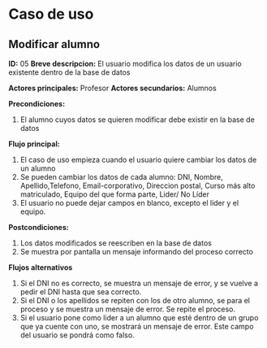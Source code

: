# Caso de uso

## Modificar alumno

**ID:** 05
**Breve descripcion:** El usuario modifica los datos de un usuario existente dentro de la base de datos

**Actores principales:** Profesor
**Actores secundarios:** Alumnos

**Precondiciones:**
1. El alumno cuyos datos se quieren modificar debe existir en la base de datos

**Flujo principal:**
1. El caso de uso empieza cuando el usuario quiere cambiar los datos de un alumno
2. Se pueden cambiar los datos de cada alumno: DNI, Nombre, Apellido,Telefono, Email-corporativo, Direccion postal, Curso más alto matriculado, Equipo del que forma parte, Lider/ No Líder
3. El usuario no puede dejar campos en blanco, excepto el lider y el equipo.

**Postcondiciones:**
1. Los datos modificados se reescriben en la base de datos
2. Se muestra por pantalla un mensaje informando del proceso correcto

**Flujos alternativos**
1. Si el DNI no es correcto, se muestra un mensaje de error, y se vuelve a pedir el DNI hasta que sea correcto.
2. Si el DNI o los apellidos se repiten con los de otro alumno, se para el proceso y se muestra un mensaje de error. Se repite el proceso.
3. Si el usuario pone como lider a un alumno que esté dentro de un grupo que ya cuente con uno, se mostrará un mensaje de error. Este campo del usuario se pondrá como falso.
